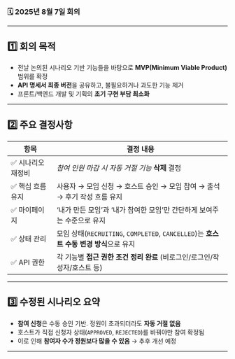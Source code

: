 
### 🗓️ 2025년 8월 7일 회의

---

## 1️⃣ 회의 목적

- 전날 논의된 시나리오 기반 기능들을 바탕으로 **MVP(Minimum Viable Product)** 범위를 확정
- **API 명세서 최종 버전**을 공유하고, 불필요하거나 과도한 기능 제거
- 프론트/백엔드 개발 및 기획의 **초기 구현 부담 최소화**

---

## 2️⃣ 주요 결정사항

| 항목 | 결정 내용 |
|------|-----------|
| ✅ 시나리오 재정비 | *참여 인원 마감 시 자동 거절 기능* **삭제** 결정 |
| ✅ 핵심 흐름 유지 | 사용자 → 모임 신청 → 호스트 승인 → 모임 참여 → 출석 → 후기 작성 흐름 유지 |
| ✅ 마이페이지 | ‘내가 만든 모임’과 ‘내가 참여한 모임’만 간단하게 보여주는 수준으로 유지 |
| ✅ 상태 관리 | 모임 상태(`RECRUITING`, `COMPLETED`, `CANCELLED`)는 **호스트 수동 변경 방식**으로 유지 |
| ✅ API 권한 | 각 기능별 **접근 권한 조건 정리 완료** (비로그인/로그인/작성자/호스트 등) |

---

## 3️⃣ 수정된 시나리오 요약

- **참여 신청**은 수동 승인 기반. 정원이 초과되더라도 **자동 거절 없음**
- 호스트가 직접 신청자 상태(`APPROVED`, `REJECTED`)를 바꿔야만 참여 확정됨
- 이로 인해 **참여자 수가 정원보다 많을 수 있음** → 추후 개선 예정

---

